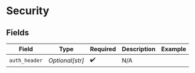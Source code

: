 # Security


## Fields

| Field              | Type               | Required           | Description        | Example            |
| ------------------ | ------------------ | ------------------ | ------------------ | ------------------ |
| `auth_header`      | *Optional[str]*    | :heavy_check_mark: | N/A                |                    |